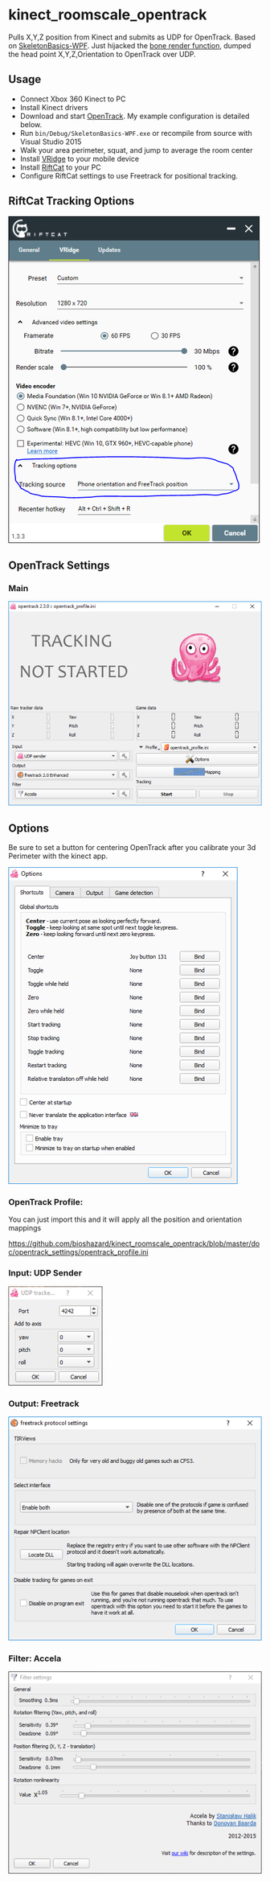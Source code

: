 # kinect_roomscale_opentrack

Pulls X,Y,Z position from Kinect and submits as UDP for OpenTrack. Based on [SkeletonBasics-WPF](https://msdn.microsoft.com/en-us/library/hh855381.aspx). Just hijacked the [bone render function](https://github.com/bioshazard/kinect_roomscale_opentrack/blob/master/MainWindow.xaml.cs#L283), dumped the head point X,Y,Z,Orientation to OpenTrack over UDP.

## Usage

- Connect Xbox 360 Kinect to PC
- Install Kinect drivers
- Download and start [OpenTrack](https://github.com/opentrack/opentrack). My example configuration is detailed below.
- Run `bin/Debug/SkeletonBasics-WPF.exe` or recompile from source with Visual Studio 2015
- Walk your area perimeter, squat, and jump to average the room center
- Install [VRidge](https://riftcat.com/vridge) to your mobile device
- Install [RiftCat](https://riftcat.com/) to your PC
- Configure RiftCat settings to use Freetrack for positional tracking.

## RiftCat Tracking Options

![](https://github.com/bioshazard/kinect_roomscale_opentrack/blob/master/doc/riftcat_tracking.PNG?raw=true)

## OpenTrack Settings

### Main

![](https://github.com/bioshazard/kinect_roomscale_opentrack/blob/master/doc/opentrack_settings/opentrack_main.PNG?raw=true)

## Options

Be sure to set a button for centering OpenTrack after you calibrate your 3d Perimeter with the kinect app.

![](https://github.com/bioshazard/kinect_roomscale_opentrack/blob/master/doc/opentrack_settings/opentrack_options_shortcuts.PNG?raw=true)

### OpenTrack Profile:

You can just import this and it will apply all the position and orientation mappings

https://github.com/bioshazard/kinect_roomscale_opentrack/blob/master/doc/opentrack_settings/opentrack_profile.ini

### Input: UDP Sender

![](https://github.com/bioshazard/kinect_roomscale_opentrack/blob/master/doc/opentrack_settings/opentrack_input_udpsender.PNG?raw=true)

### Output: Freetrack

![](https://github.com/bioshazard/kinect_roomscale_opentrack/blob/master/doc/opentrack_settings/opentrack_output_freetrack.PNG?raw=true)

### Filter: Accela

![](https://github.com/bioshazard/kinect_roomscale_opentrack/blob/master/doc/opentrack_settings/opentrack_filter_accela.PNG?raw=true)
